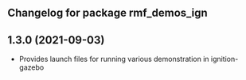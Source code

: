 ## Changelog for package rmf_demos_ign

1.3.0 (2021-09-03)
------------------
* Provides launch files for running various demonstration in ignition-gazebo

